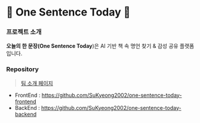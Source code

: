 # 🔖 One Sentence Today 🔖

### 프로젝트 소개
**오늘의 한 문장(One Sentence Today**)은 AI 기반 책 속 명언 찾기 &amp; 감성 공유 플랫폼입니다. 

### Repository
> [팀 소개 페이지](https://typhoon-burn-37c.notion.site/15d36b267f1e806185def199acf96dc7?pvs=4)
- FrontEnd : https://github.com/SuKyeong2002/one-sentence-today-frontend
- BackEnd : https://github.com/SuKyeong2002/one-sentence-today-backend
